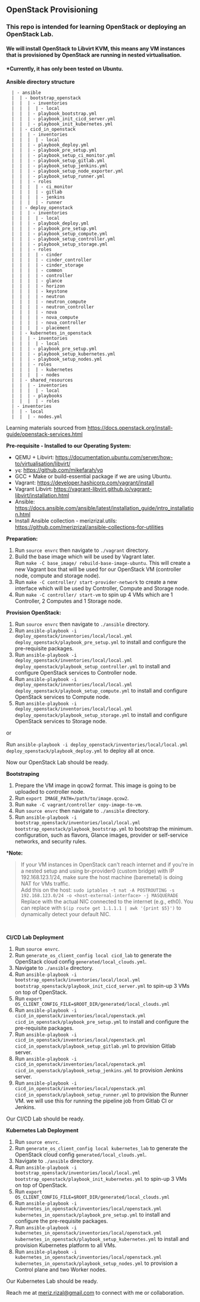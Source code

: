 ## OpenStack Provisioning

### This repo is intended for learning OpenStack or deploying an OpenStack Lab.
#### We will install OpenStack to Libvirt KVM, this means any VM instances that is provisioned by OpenStack are running in nested virtualisation.

#### *Currently, it has only been tested on Ubuntu.

**Ansible directory structure**
```
  | - ansible
  |  | - bootstrap_openstack
  |  |  | - inventories
  |  |  |  | - local
  |  |  | - playbook_bootstrap.yml
  |  |  | - playbook_init_cicd_server.yml
  |  |  | - playbook_init_kubernetes.yml
  |  | - cicd_in_openstack
  |  |  | - inventories
  |  |  |  | - local
  |  |  | - playbook_deploy.yml
  |  |  | - playbook_pre_setup.yml
  |  |  | - playbook_setup_ci_monitor.yml
  |  |  | - playbook_setup_gitlab.yml
  |  |  | - playbook_setup_jenkins.yml
  |  |  | - playbook_setup_node_exporter.yml
  |  |  | - playbook_setup_runner.yml
  |  |  | - roles
  |  |  |  | - ci_monitor
  |  |  |  | - gitlab
  |  |  |  | - jenkins
  |  |  |  | - runner
  |  | - deploy_openstack
  |  |  | - inventories
  |  |  |  | - local
  |  |  | - playbook_deploy.yml
  |  |  | - playbook_pre_setup.yml
  |  |  | - playbook_setup_compute.yml
  |  |  | - playbook_setup_controller.yml
  |  |  | - playbook_setup_storage.yml
  |  |  | - roles
  |  |  |  | - cinder
  |  |  |  | - cinder_controller
  |  |  |  | - cinder_storage
  |  |  |  | - common
  |  |  |  | - controller
  |  |  |  | - glance
  |  |  |  | - horizon
  |  |  |  | - keystone
  |  |  |  | - neutron
  |  |  |  | - neutron_compute
  |  |  |  | - neutron_controller
  |  |  |  | - nova
  |  |  |  | - nova_compute
  |  |  |  | - nova_controller
  |  |  |  | - placement
  |  | - kubernetes_in_openstack
  |  |  | - inventories
  |  |  |  | - local
  |  |  | - playbook_pre_setup.yml
  |  |  | - playbook_setup_kubernetes.yml
  |  |  | - playbook_setup_nodes.yml
  |  |  | - roles
  |  |  |  | - kubernetes
  |  |  |  | - nodes
  |  | - shared_resources
  |  |  | - inventories
  |  |  |  | - local
  |  |  | - playbooks
  |  |  |  | - roles
  | - inventories
  |  | - local
  |  |  | - nodes.yml
```

Learning materials sourced from https://docs.openstack.org/install-guide/openstack-services.html

**Pre-requisite - Installed to our Operating System:**
- QEMU + Libvirt: https://documentation.ubuntu.com/server/how-to/virtualisation/libvirt/
- `yq`: https://github.com/mikefarah/yq
- GCC + Make or build-essential package if we are using Ubuntu.
- Vagrant: https://developer.hashicorp.com/vagrant/install
- Vagrant Libvirt: https://vagrant-libvirt.github.io/vagrant-libvirt/installation.html
- Ansible: https://docs.ansible.com/ansible/latest/installation_guide/intro_installation.html
- Install Ansible collection - merizrizal.utils: https://github.com/merizrizal/ansible-collections-for-utilities


**Preparation:**
1. Run `source envrc` then navigate to `./vagrant` directory.
2. Build the base image which will be used by Vagrant later.<br>
Run `make -C base_image/ rebuild-base-image-ubuntu`. This will create a new Vagrant box that will be used for our OpenStack VM (controller node, compute and storage node).
3. Run `make -C controller/ start-provider-network` to create a new interface which will be used by Controller, Compute and Storage node.
4. Run `make -C controller/ start-vm` to spin up 4 VMs which are 1 Controller, 2 Computes and 1 Storage node.

**Provision OpenStack:**
1. Run `source envrc` then navigate to `./ansible` directory.
2. Run `ansible-playbook -i deploy_openstack/inventories/local/local.yml deploy_openstack/playbook_pre_setup.yml` to install and configure the pre-requisite packages.
3. Run `ansible-playbook -i deploy_openstack/inventories/local/local.yml deploy_openstack/playbook_setup_controller.yml` to install and configure OpenStack services to Controller node.
4. Run `ansible-playbook -i deploy_openstack/inventories/local/local.yml deploy_openstack/playbook_setup_compute.yml` to install and configure OpenStack services to Compute node.
5. Run `ansible-playbook -i deploy_openstack/inventories/local/local.yml deploy_openstack/playbook_setup_storage.yml` to install and configure OpenStack services to Storage node.

or

Run `ansible-playbook -i deploy_openstack/inventories/local/local.yml deploy_openstack/playbook_deploy.yml` to deploy all at once.

Now our OpenStack Lab should be ready.

**Bootstraping**
1. Prepare the VM image in qcow2 format. This image is going to be uploaded to controller node.
2. Run `export IMAGE_PATH=/path/to/image.qcow2`.
3. Run `make -C vagrant/controller copy-image-to-vm`.
4. Run `source envrc` then navigate to `./ansible` directory.
5. Run `ansible-playbook -i bootstrap_openstack/inventories/local/local.yml bootstrap_openstack/playbook_bootstrap.yml` to bootstrap the minimum. configuration, such as flavors, Glance images, provider or self-service networks, and security rules.

***Note:**

> If your VM instances in OpenStack can't reach internet and if you're in a nested setup and using br-provider0 (custom bridge) with IP 192.168.123.1/24, make sure the host machine (baremetal) is doing NAT for VMs traffic.<br>
Add this on the host:
`sudo iptables -t nat -A POSTROUTING -s 192.168.123.0/24 -o <host-external-interface> -j MASQUERADE`<br>
Replace <host-external-interface> with the actual NIC connected to the internet (e.g., eth0).
You can replace <host-external-interface> with `$(ip route get 1.1.1.1 | awk '{print $5}')` to dynamically detect your default NIC.
<br>

**CI/CD Lab Deployment**

1. Run `source envrc`.
2. Run `generate_os_client_config local cicd_lab` to generate the OpenStack cloud config `generated/local_clouds.yml`.
3. Navigate to `./ansible` directory.
4. Run `ansible-playbook -i bootstrap_openstack/inventories/local/local.yml bootstrap_openstack/playbook_init_cicd_server.yml` to spin-up 3 VMs on top of OpenStack.
5. Run `export OS_CLIENT_CONFIG_FILE=$ROOT_DIR/generated/local_clouds.yml`
6. Run `ansible-playbook -i cicd_in_openstack/inventories/local/openstack.yml cicd_in_openstack/playbook_pre_setup.yml` to install and configure the pre-requisite packages.
7. Run `ansible-playbook -i cicd_in_openstack/inventories/local/openstack.yml cicd_in_openstack/playbook_setup_gitlab.yml` to provision Gitlab server.
8. Run `ansible-playbook -i cicd_in_openstack/inventories/local/openstack.yml cicd_in_openstack/playbook_setup_jenkins.yml` to provision Jenkins server.
9. Run `ansible-playbook -i cicd_in_openstack/inventories/local/openstack.yml cicd_in_openstack/playbook_setup_runner.yml` to provision the Runner VM. we will use this for running the pipeline job from Gitlab CI or Jenkins.

Our CI/CD Lab should be ready.

**Kubernetes Lab Deployment**

1. Run `source envrc`.
2. Run `generate_os_client_config local kubernetes_lab` to generate the OpenStack cloud config `generated/local_clouds.yml`.
3. Navigate to `./ansible` directory.
4. Run `ansible-playbook -i bootstrap_openstack/inventories/local/local.yml bootstrap_openstack/playbook_init_kubernetes.yml` to spin-up 3 VMs on top of OpenStack.
5. Run `export OS_CLIENT_CONFIG_FILE=$ROOT_DIR/generated/local_clouds.yml`
6. Run `ansible-playbook -i kubernetes_in_openstack/inventories/local/openstack.yml kubernetes_in_openstack/playbook_pre_setup.yml` to install and configure the pre-requisite packages.
7. Run `ansible-playbook -i kubernetes_in_openstack/inventories/local/openstack.yml kubernetes_in_openstack/playbook_setup_kubernetes.yml` to install and provision Kubernetes platform to all VMs.
8. Run `ansible-playbook -i kubernetes_in_openstack/inventories/local/openstack.yml kubernetes_in_openstack/playbook_setup_nodes.yml` to provision a Control plane and two Worker nodes.

Our Kubernetes Lab should be ready.

Reach me at meriz.rizal@gmail.com to connect with me or collaboration.
